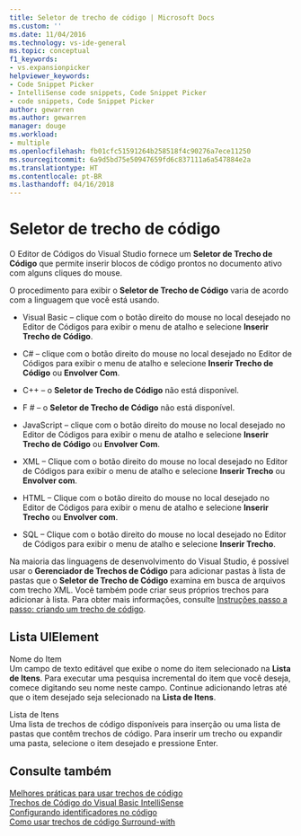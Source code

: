```yaml
---
title: Seletor de trecho de código | Microsoft Docs
ms.custom: ''
ms.date: 11/04/2016
ms.technology: vs-ide-general
ms.topic: conceptual
f1_keywords:
- vs.expansionpicker
helpviewer_keywords:
- Code Snippet Picker
- IntelliSense code snippets, Code Snippet Picker
- code snippets, Code Snippet Picker
author: gewarren
ms.author: gewarren
manager: douge
ms.workload:
- multiple
ms.openlocfilehash: fb01cfc51591264b258518f4c90276a7ece11250
ms.sourcegitcommit: 6a9d5bd75e50947659fd6c837111a6a547884e2a
ms.translationtype: HT
ms.contentlocale: pt-BR
ms.lasthandoff: 04/16/2018
---
```

# <a name="code-snippet-picker"></a>Seletor de trecho de código

O Editor de Códigos do Visual Studio fornece um **Seletor de Trecho de Código** que permite inserir blocos de código prontos no documento ativo com alguns cliques do mouse.

O procedimento para exibir o **Seletor de Trecho de Código** varia de acordo com a linguagem que você está usando.

- Visual Basic – clique com o botão direito do mouse no local desejado no Editor de Códigos para exibir o menu de atalho e selecione **Inserir Trecho de Código**.

- C# – clique com o botão direito do mouse no local desejado no Editor de Códigos para exibir o menu de atalho e selecione **Inserir Trecho de Código** ou **Envolver Com**.

- C++ – o **Seletor de Trecho de Código** não está disponível.

- F # – o **Seletor de Trecho de Código** não está disponível.

- JavaScript – clique com o botão direito do mouse no local desejado no Editor de Códigos para exibir o menu de atalho e selecione **Inserir Trecho de Código** ou **Envolver Com**.

- XML – Clique com o botão direito do mouse no local desejado no Editor de Códigos para exibir o menu de atalho e selecione **Inserir Trecho** ou **Envolver com**.

- HTML – Clique com o botão direito do mouse no local desejado no Editor de Códigos para exibir o menu de atalho e selecione **Inserir Trecho** ou **Envolver com**.

- SQL – Clique com o botão direito do mouse no local desejado no Editor de Códigos para exibir o menu de atalho e selecione **Inserir Trecho**.

Na maioria das linguagens de desenvolvimento do Visual Studio, é possível usar o **Gerenciador de Trechos de Código** para adicionar pastas à lista de pastas que o **Seletor de Trecho de Código** examina em busca de arquivos com trecho XML. Você também pode criar seus próprios trechos para adicionar à lista. Para obter mais informações, consulte [Instruções passo a passo: criando um trecho de código](../../ide/walkthrough-creating-a-code-snippet.md).

## <a name="uielement-list"></a>Lista UIElement

Nome do Item  
Um campo de texto editável que exibe o nome do item selecionado na **Lista de Itens**. Para executar uma pesquisa incremental do item que você deseja, comece digitando seu nome neste campo. Continue adicionando letras até que o item desejado seja selecionado na **Lista de Itens**.

Lista de Itens  
Uma lista de trechos de código disponíveis para inserção ou uma lista de pastas que contêm trechos de código. Para inserir um trecho ou expandir uma pasta, selecione o item desejado e pressione Enter.

## <a name="see-also"></a>Consulte também

[Melhores práticas para usar trechos de código](../../ide/best-practices-for-using-code-snippets.md)  
[Trechos de Código do Visual Basic IntelliSense](/dotnet/visual-basic/developing-apps/using-ide/intellisense-code-snippets)  
[Configurando identificadores no código](../../ide/setting-bookmarks-in-code.md)  
[Como usar trechos de código Surround-with](../../ide/how-to-use-surround-with-code-snippets.md)